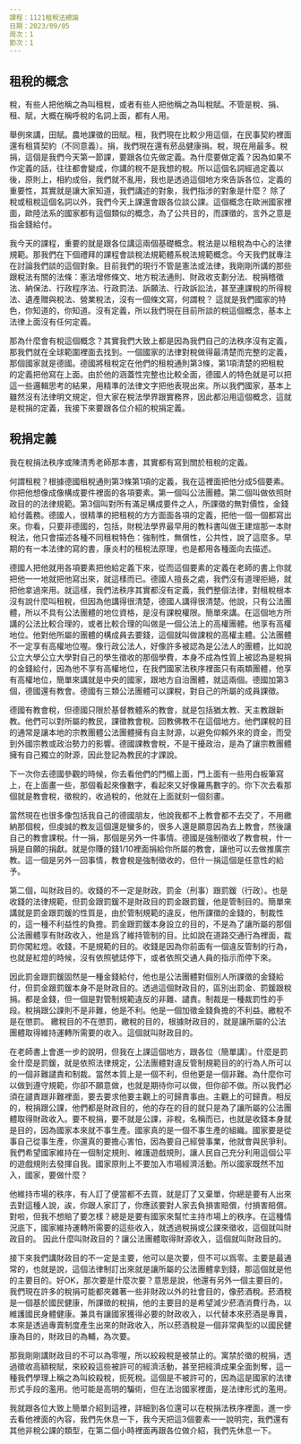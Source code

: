 ```yaml
---
課程：1121租稅法總論
日期：2023/09/05
周次：1
節次：1
---
```


## 租稅的概念

稅，有些人把他稱之為叫租稅，或者有些人把他稱之為叫稅賦。不管是稅、捐、租、賦，大概在稱呼稅的名詞上面，都有人用。

舉例來講，田賦。農地課徵的田賦。租，我們現在比較少用這個，在民事契約裡面還有租賃契約（不同意義）。捐，我們現在還有菸品健康捐。稅，現在用最多。稅捐，這個是我們今天第一節課，要跟各位先做定義。為什麼要做定義？因為如果不作定義的話，往往都會變成，你講的稅不是我想的稅。所以這個名詞經過定義以後，原則上，相約成俗，我們就不亂用，我也是透過這個地方來告訴各位，定義的重要性，其實就是讓大家知道，我們講述的對象，我們指涉的對象是什麼？ 除了稅或租稅這個名詞以外，我們今天上課還會跟各位談公課。這個概念在歐洲國家裡面，歐陸法系的國家都有這個類似的概念，為了公共目的，而課徵的，言外之意是指金錢給付。

我今天的課程，重要的就是跟各位講這兩個基礎概念。稅法是以租稅為中心的法律規範。那我們在下個禮拜的課程會談稅法規範體系稅法規範概念。今天我們就專注在討論我們談的這個對象。目前我們的現行不管是憲法或法律，我剛剛所講的那些跟稅法有關的法條：憲法增修條文、地方稅法通則、財政收支劃分法、稅捐稽徵法、納保法、行政程序法、行政罰法、訴願法、行政訴訟法，甚至連課稅的所得稅法、遺產贈與稅法、營業稅法，沒有一個條文寫，何謂稅？ 這就是我們國家的特色，你知道的，你知道。沒有定義，所以我們現在目前所談的稅這個概念，基本上法律上面沒有任何定義。

那為什麼會有稅這個概念？其實我們大致上都是因為我們自己的法秩序沒有定義，那我們就在全球範圍裡面去找到。一個國家的法律對稅做得最清楚而完整的定義，那個國家就是德國。德國將租稅定在他們的租稅通則第3條，第1項清楚的把租稅的定義把他寫在上面。由於他的涵蓋性完整也比較全面，德國人的特色就是可以把這一些邏輯思考的結果，用精準的法律文字把他表現出來。所以我們國家，基本上雖然沒有法律明文規定，但大家在稅法學界跟實務界，因此都沿用這個概念，這就是稅捐的定義，我接下來要跟各位介紹的稅捐定義。



## 稅捐定義

我在稅捐法秩序或陳清秀老師那本書，其實都有寫到關於租稅的定義。

何謂租稅？根據德國租稅通則第3條第1項的定義，我在這裡面把他分成5個要素。你把他想像成像構成要件裡面的各項要素。第一個叫公法團體。第二個叫做依照財政目的的法律規範。第3個叫對所有滿足構成要件之人，所課徵的無對價性，金錢給付義務。德國人，很精準的把租稅的方方面面各項的定義，把他一個一個都寫出來。你看，只要非德國的，包括，財稅法學界最早用的教科書叫做王建煊那一本財稅法，他只會描述各種不同租稅特色：強制性，無償性，公共性，說了這麼多。早期的有一本法律的寫的書，康炎村的租稅法原理，也是都用各種面向去描述。

德國人把他就用各項要素把他給定義下來，從而這個要素的定義在老師的書上你就把他一一地就把他寫出來，就這樣而已。德國人擅長之處，我們沒有道理拒絕，就把他拿過來用。就這樣，我們法秩序其實都沒有定義，我們整個法律，對租稅根本沒有說什麼叫租稅，但因為他講得很清楚，德國人講得很清楚。他說，只有公法團體，所以不具有公法團體的地位資格，是沒有課稅權限。簡單來講。在這個地方所講的公法比較合理的，或者比較合理的叫做是一個公法上的高權團體。他享有高權地位。他對他所屬的團體的構成員去要錢，這個就叫做課稅的高權主體。公法團體不一定享有高權地位喔。像行政公法人，好像許多被認為是公法人的團體，比如說公立大學公立大學對自己的學生徵收的那個學費，本身不成為性質上被認為是稅捐的金錢給付，因為他不享有高權地位，在我們國家法秩序裡面只有兩類團體，他享有高權地位，簡單來講就是中央的國家，跟地方自治團體，就這兩個。德國加第3個，德國還有教會。德國有三類公法團體可以課稅，對自己的所屬的成員課徵。

德國有教會稅，但德國只限於基督教體系的教會，就是包括猶太教、天主教跟新教。他們可以對所屬的教民，課徵教會稅。回教佛教不在這個地方。他們課稅的目的通常是讓本地的宗教團體公法團體擁有自主財源，以避免仰賴外來的資金，而受到外國宗教或政治勢力的影響。德國課教會稅，不是干擾政治，是為了讓宗教團體擁有自己獨立的財源，因此登記為教民的才課說。

下一次你去德國參觀的時候，你去看他們的門楣上面，門上面有一些用白板筆寫上，在上面畫一些，那個看起來像數字，看起來又好像羅馬數字的。你下次去看那個就是教會稅，徵稅的，收過稅的，他就在上面就刻一個刻畫。

當然現在也很多像包括我自己的德國朋友，他說我都不上教會都不去交了，不用繳納那個稅，但虔誠的教友這個還是蠻多的，很多人還是願意因為去上教會，然後讓自己的教會課稅。什一捐，那個是另外一件事情。德國是強制徵收了教會稅，什一捐是自願的捐獻。就是你賺的錢1/10裡面捐給你所屬的教會，讓他可以去做推廣宗教。這一個是另外一回事情，教會稅是強制徵收的，但什一捐這個是任意性的給予。


第二個，叫財政目的。收錢的不一定是財政。罰金（刑事）跟罰鍰（行政）。也是收錢的法律規範，但罰金跟罰鍰不是財政目的罰金跟罰鍰，他是管制目的。簡單來講就是罰金跟罰鍰的性質是，由於管制規範的違反，他所課徵的金錢的，制裁性的，這一種不利益性的負擔。罰金跟罰鍰本身設立的目的，不是為了讓所屬的那個公法團體享有財政收入，他是爲了維持管制的目。比如說在道路交通行為裡面，裁罰你闖紅燈。收錢，不是規範的目的。收錢是因為你前面有一個違反管制的行為，也就是紅燈的時候，沒有依照號誌停下，或者依照交通人員的指示而停下來。

因此罰金跟罰鍰固然是一種金錢給付，他也是公法團體對個別人所課徵的金錢給付，但罰金跟罰鍰本身不是財政目的。透過這個財政目的，區別出罰金、罰鍰跟稅捐。都是金錢，但一個是對管制規範違反的非難、譴責。制裁是一種裁罰性的手段。稅捐跟公課則不是非難，他是不利。他是一個加徵金錢負擔的不利益。繳稅不是在懲罰。 繳稅目的不在懲罰，繳稅的目的，根據財政目的，就是讓所屬的公法團體取得維持運轉所需要的收入。這個就叫財政目的。

在老師書上會進一步的說明，但我在上課這個地方，跟各位（簡單講）。什麼是罰金什麼是罰鍰，就是依照法律規定，公法團體對違反管制規範目的的行為人所可以的一個非難譴責和制裁。當然本質上是一個不利，但他更是一個非難。為什麼你可以做到遵守規範，你卻不願意做，也就是期待你可以做，但你卻不做。所以我們必須在譴責跟非難裡面，要去要求他要主觀上的可歸責事由。主觀上的可歸責。相反的，稅捐跟公課，他們都是財政目的，他的存在的目的就只是為了讓所屬的公法團體取得財政收入。要不稅捐，要不就是公課，非稅，名稱而已，也就是收錢本身就是目的，因為國家本來就不事生產。國家真的是一個不事生產的組織。國家要是從事自己從事生產，你還真的要擔心害怕，因為要自己經營事業，他就會與民爭利。我們希望國家維持在一個制定規則、維護遊戲規則，讓人民自己充分利用這個公平的遊戲規則去發揮自我。國家原則上不要加入市場經濟活動。所以國家既然不加入，國家，要做什麼？ 

他維持市場的秩序，有人訂了便當都不去買，就是訂了又棄單，你總是要有人出來去對這種人說，誒，你跟人家訂了，你應該要對人家去負損害賠償，付損害賠償。對啦，但我不想賠了要怎樣？總是是要有國家來幫忙主持市場上的秩序。在這種情況底下，國家維持運轉所需要的這些收入，就透過稅捐或公課來徵收，這個就叫財政目的。
因此什麼叫財政目的？讓公法團體取得財源收入，這個就叫財政目的。

接下來我們講財政目的不一定是主要，他可以是次要，但不可以爲零。主要是最通常的，也就是說，這個法律制訂出來就是讓所屬的公法團體拿到錢，那這個就是他的主要目的。好OK，那次要是什麼次要？意思是說，他還有另外一個主要目的，我們現在許多的稅捐可能都夾雜著一些非財政以外的社會目的，像菸酒稅。菸酒稅是一個基於國民健康，所課徵的稅捐，他的主要目的是希望減少菸酒消費行為，以維護國民身體健康。兼具有讓國家獲得必要的財政收入，以代替本來菸酒是專賣，本來是透過專賣制度產生出來的財政收入，所以菸酒稅是一個非常典型的以國民健康為目的，財政目的為輔，為次要。

那我剛剛講財政目的不可以為零喔，所以絞殺稅是被禁止的。寓禁於徵的稅捐，透過徵收高額稅賦，來絞殺這些被許可的經濟活動，甚至把經濟成果全面剝奪，這一種我們學理上稱之為叫絞殺稅，扼死稅。這個是不被許可的，因為這是國家的法律形式手段的濫用。他可能是高明的騙術，但在法治國家裡面，是法律形式的濫用。

我就跟各位大致上簡單介紹到這裡，詳細到各位還可以在稅捐法秩序裡面，進一步去看他裡面的內容，我們先休息一下，我今天把這3個要素一一說明完，我們還有其他非稅公課的類型，在第二個小時裡面再跟各位做介紹，我們先休息一下。